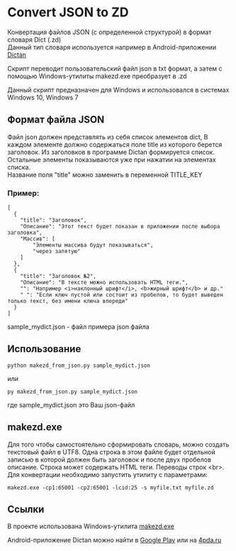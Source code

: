 Convert JSON to ZD
=====================

Конвертация файлов JSON (с определенной структурой) в формат словаря Dict (.zd)    
Данный тип словаря используется например в Android-приложении [Dictan](https://play.google.com/store/apps/details?id=info.softex.dictan)

Скрипт переводит пользовательский файл json в txt формат, а затем с помощью Windows-утилиты makezd.exe преобразует в .zd

Данный скрипт предназначен для Windows и использовался в системах Windows 10, Windows 7

Формат файла JSON
-----------------

Файл json должен представлять из себя список элементов dict, В каждом элементе должно содержаться поле title из которого берется заголовок. Из заголовков в программе Dictan формируется список. Остальные элементы показываются уже при нажатии на элементах списка.    
Название поля "title" можно заменить в переменной TITLE_KEY

### Пример:

    [
      {
        "title": "Заголовок",
        "Описание": "Этот текст будет показан в приложении после выбора заголовка",
        "Массив": [
            "Элементы массива будут показываться",
            "через запятую"
        ]
      },
      {
        "title": "Заголовок №2",
        "Описание": "В тексте можно использовать HTML теги.",
        "": "Например <i>наклонный шрифт</i>, <b>жирный шрифт</b> и др."
        " ": "Если ключ пустой или состоит из пробелов, то будет выведен только текст, без имени ключа впереди"
      }
    ]

sample_mydict.json - файл примера json файла

Использование
-------------

    python makezd_from_json.py sample_mydict.json
или    

    py makezd_from_json.py sample_mydict.json

где sample_mydict.json это Ваш json-файл 


makezd.exe
----------
Для того чтобы самостоятельно сформировать словарь, можно создать текстовый файл в UTF8. Одна строка в этом файле будет отдельной записью в которой должен быть заголовок и после двух пробелов описание. Строка может содержать HTML теги. Переводы строк &lt;br&gt;.    
Для конвертации необходимо запустить утилиту с параметрами:

    makezd.exe -cp1:65001 -cp2:65001 -lcid:25 -s myfile.txt myfile.zd


Ссылки
------


В проекте использована Windows-утилита [makezd.exe](http://www.free-dict.narod.ru/download.html)

Android-приложение Dictan можно найти в [Google Play](https://play.google.com/store/apps/details?id=info.softex.dictan) или на [4pda.ru](https://4pda.ru/forum/index.php?showtopic=240267)